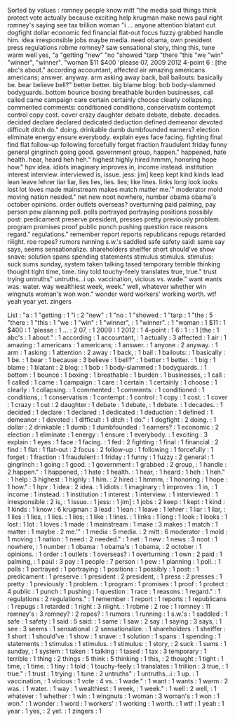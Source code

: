 Sorted by values :
romney people know mitt "the media said things think protect vote actually because exciting help krugman make news paul right romney's saying see tax trillion woman "i ... anyone attention blatant cut dogfight dollar economic fed financial flat-out focus fuzzy grabbed handle him. idea irresponsible jobs maybe media. need obama, own president press regulations robme romney? saw sensational story, thing this, tune warm well yes, "a "getting "new" "no "showed "tarp "there "this "we "win" "winner", "winner". "woman $11 $400 'please 07, 2009 2012 4-point 6 : [the abc's about." according accountant, affected air amazing americans americans; answer. anyway. arm asking away back, bail bailouts: basically be. bear believe bell?" better better. big blame blog: bob body-slammed bodyguards. bottom bounce boxing breathable burden businesses, call called came campaign care certain certainly choose clearly collapsing. commented comments: conditioned conditions, conservatism contempt control copy cost. cover crazy daughter debate debate, debate. decades. decided declare declared dedicated deduction defined demeanor devoted difficult ditch do." doing. drinkable dumb dumbfounded earners? election eliminate energy ensure everybody. explain eyes face facing. fighting final find flat follow-up following forcefully forget fraction fraudulent friday funny general gingrinch going good. government group, happen." happened, hate health. hear, heard heh heh." highest highly hired hmmm, honoring hope how." hpv idea. idiots imaginary improves in, income instead. institution interest interview. interviewed is, issue. jess: jim] keep kept kind kinds lead lean leave lehrer liar liar, lies lies, lies. lies; like lines. links long look looks lost lot loves made mainstream makes match matter me.'" moderator mold moving nation needed." net new noot nowhere, number obama obama's october opinions. order outlets overseas? overturning paid palming, pay person pew planning poll. polls portrayed portraying positions possibly post: predicament preserve president, presses pretty previously problem. program promises proof public punch pushing question race reasons regard." regulations." remember report reports republicans repugs retarded riiight. roe ropes? rumors running s.w.'s saddled safe safety said: same say says, seems sensationalize. shareholders sheiffer short should've show snave: solution spans spending statements stimulus stimulus. stimulus: suck sums sunday, system taken talking tased temporary terrible thinking thought tight time, time. tiny told touchy-feely translates true, true." trust trying untruths" untruths...i up. vaccination, vicious vs. wade." want wants was. water. way wealthiest week, week." well, whatever whether win wingnuts woman's won won." wonder word workers' working worth. wtf yeah year yet. zingers 

List :
"a : 1
"getting : 1
"i : 2
"new" : 1
"no : 1
"showed : 1
"tarp : 1
"the : 5
"there : 1
"this : 1
"we : 1
"win" : 1
"winner", : 1
"winner". : 1
"woman : 1
$11 : 1
$400 : 1
'please : 1
... : 2
07, : 1
2009 : 1
2012 : 1
4-point : 1
6 : 1
: : 1
[the : 1
abc's : 1
about." : 1
according : 1
accountant, : 1
actually : 3
affected : 1
air : 1
amazing : 1
americans : 1
americans; : 1
answer. : 1
anyone : 2
anyway. : 1
arm : 1
asking : 1
attention : 2
away : 1
back, : 1
bail : 1
bailouts: : 1
basically : 1
be. : 1
bear : 1
because : 3
believe : 1
bell?" : 1
better : 1
better. : 1
big : 1
blame : 1
blatant : 2
blog: : 1
bob : 1
body-slammed : 1
bodyguards. : 1
bottom : 1
bounce : 1
boxing : 1
breathable : 1
burden : 1
businesses, : 1
call : 1
called : 1
came : 1
campaign : 1
care : 1
certain : 1
certainly : 1
choose : 1
clearly : 1
collapsing. : 1
commented : 1
comments: : 1
conditioned : 1
conditions, : 1
conservatism : 1
contempt : 1
control : 1
copy : 1
cost. : 1
cover : 1
crazy : 1
cut : 2
daughter : 1
debate : 1
debate, : 1
debate. : 1
decades. : 1
decided : 1
declare : 1
declared : 1
dedicated : 1
deduction : 1
defined : 1
demeanor : 1
devoted : 1
difficult : 1
ditch : 1
do." : 1
dogfight : 2
doing. : 1
dollar : 2
drinkable : 1
dumb : 1
dumbfounded : 1
earners? : 1
economic : 2
election : 1
eliminate : 1
energy : 1
ensure : 1
everybody. : 1
exciting : 3
explain : 1
eyes : 1
face : 1
facing. : 1
fed : 2
fighting : 1
final : 1
financial : 2
find : 1
flat : 1
flat-out : 2
focus : 2
follow-up : 1
following : 1
forcefully : 1
forget : 1
fraction : 1
fraudulent : 1
friday : 1
funny : 1
fuzzy : 2
general : 1
gingrinch : 1
going : 1
good. : 1
government : 1
grabbed : 2
group, : 1
handle : 2
happen." : 1
happened, : 1
hate : 1
health. : 1
hear, : 1
heard : 1
heh : 1
heh." : 1
help : 3
highest : 1
highly : 1
him. : 2
hired : 1
hmmm, : 1
honoring : 1
hope : 1
how." : 1
hpv : 1
idea : 2
idea. : 1
idiots : 1
imaginary : 1
improves : 1
in, : 1
income : 1
instead. : 1
institution : 1
interest : 1
interview. : 1
interviewed : 1
irresponsible : 2
is, : 1
issue. : 1
jess: : 1
jim] : 1
jobs : 2
keep : 1
kept : 1
kind : 1
kinds : 1
know : 6
krugman : 3
lead : 1
lean : 1
leave : 1
lehrer : 1
liar : 1
liar, : 1
lies : 1
lies, : 1
lies. : 1
lies; : 1
like : 1
lines. : 1
links : 1
long : 1
look : 1
looks : 1
lost : 1
lot : 1
loves : 1
made : 1
mainstream : 1
make : 3
makes : 1
match : 1
matter : 1
maybe : 2
me.'" : 1
media : 5
media. : 2
mitt : 6
moderator : 1
mold : 1
moving : 1
nation : 1
need : 2
needed." : 1
net : 1
new : 1
news : 3
noot : 1
nowhere, : 1
number : 1
obama : 1
obama's : 1
obama, : 2
october : 1
opinions. : 1
order : 1
outlets : 1
overseas? : 1
overturning : 1
own : 2
paid : 1
palming, : 1
paul : 3
pay : 1
people : 7
person : 1
pew : 1
planning : 1
poll. : 1
polls : 1
portrayed : 1
portraying : 1
positions : 1
possibly : 1
post: : 1
predicament : 1
preserve : 1
president : 2
president, : 1
press : 2
presses : 1
pretty : 1
previously : 1
problem. : 1
program : 1
promises : 1
proof : 1
protect : 4
public : 1
punch : 1
pushing : 1
question : 1
race : 1
reasons : 1
regard." : 1
regulations : 2
regulations." : 1
remember : 1
report : 1
reports : 1
republicans : 1
repugs : 1
retarded : 1
right : 3
riiight. : 1
robme : 2
roe : 1
romney : 11
romney's : 3
romney? : 2
ropes? : 1
rumors : 1
running : 1
s.w.'s : 1
saddled : 1
safe : 1
safety : 1
said : 5
said: : 1
same : 1
saw : 2
say : 1
saying : 3
says, : 1
see : 3
seems : 1
sensational : 2
sensationalize. : 1
shareholders : 1
sheiffer : 1
short : 1
should've : 1
show : 1
snave: : 1
solution : 1
spans : 1
spending : 1
statements : 1
stimulus : 1
stimulus. : 1
stimulus: : 1
story, : 2
suck : 1
sums : 1
sunday, : 1
system : 1
taken : 1
talking : 1
tased : 1
tax : 3
temporary : 1
terrible : 1
thing : 2
things : 5
think : 5
thinking : 1
this, : 2
thought : 1
tight : 1
time, : 1
time. : 1
tiny : 1
told : 1
touchy-feely : 1
translates : 1
trillion : 3
true, : 1
true." : 1
trust : 1
trying : 1
tune : 2
untruths" : 1
untruths...i : 1
up. : 1
vaccination, : 1
vicious : 1
vote : 4
vs. : 1
wade." : 1
want : 1
wants : 1
warm : 2
was. : 1
water. : 1
way : 1
wealthiest : 1
week, : 1
week." : 1
well : 2
well, : 1
whatever : 1
whether : 1
win : 1
wingnuts : 1
woman : 3
woman's : 1
won : 1
won." : 1
wonder : 1
word : 1
workers' : 1
working : 1
worth. : 1
wtf : 1
yeah : 1
year : 1
yes, : 2
yet. : 1
zingers : 1
